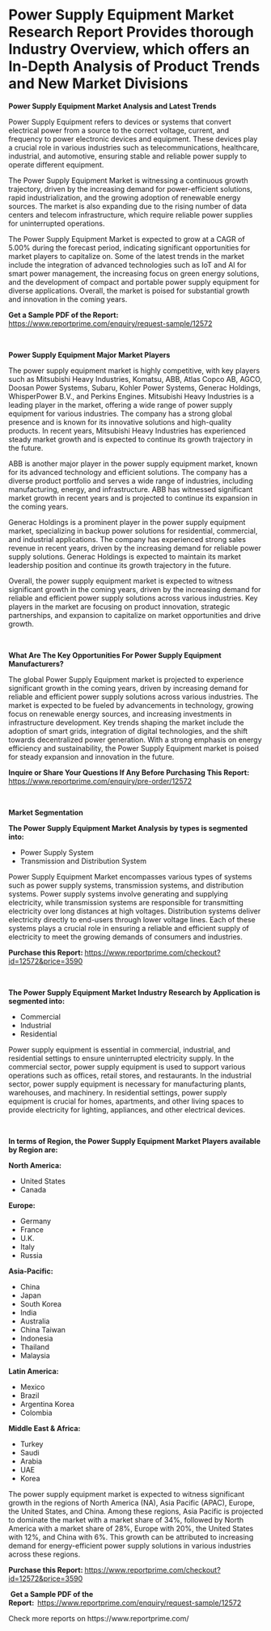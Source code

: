 <p><h1>Power Supply Equipment Market Research Report Provides thorough Industry Overview, which offers an In-Depth Analysis of Product Trends and New Market Divisions</h1></p><p><strong>Power Supply Equipment Market Analysis and Latest Trends</strong></p>
<p><p>Power Supply Equipment refers to devices or systems that convert electrical power from a source to the correct voltage, current, and frequency to power electronic devices and equipment. These devices play a crucial role in various industries such as telecommunications, healthcare, industrial, and automotive, ensuring stable and reliable power supply to operate different equipment.</p><p>The Power Supply Equipment Market is witnessing a continuous growth trajectory, driven by the increasing demand for power-efficient solutions, rapid industrialization, and the growing adoption of renewable energy sources. The market is also expanding due to the rising number of data centers and telecom infrastructure, which require reliable power supplies for uninterrupted operations.</p><p>The Power Supply Equipment Market is expected to grow at a CAGR of 5.00% during the forecast period, indicating significant opportunities for market players to capitalize on. Some of the latest trends in the market include the integration of advanced technologies such as IoT and AI for smart power management, the increasing focus on green energy solutions, and the development of compact and portable power supply equipment for diverse applications. Overall, the market is poised for substantial growth and innovation in the coming years.</p></p>
<p><strong>Get a Sample PDF of the Report:&nbsp;</strong> <a href="https://www.reportprime.com/enquiry/request-sample/12572">https://www.reportprime.com/enquiry/request-sample/12572</a></p>
<p>&nbsp;</p>
<p><strong>Power Supply Equipment Major Market Players</strong></p>
<p><p>The power supply equipment market is highly competitive, with key players such as Mitsubishi Heavy Industries, Komatsu, ABB, Atlas Copco AB, AGCO, Doosan Power Systems, Subaru, Kohler Power Systems, Generac Holdings, WhisperPower B.V., and Perkins Engines. Mitsubishi Heavy Industries is a leading player in the market, offering a wide range of power supply equipment for various industries. The company has a strong global presence and is known for its innovative solutions and high-quality products. In recent years, Mitsubishi Heavy Industries has experienced steady market growth and is expected to continue its growth trajectory in the future.</p><p>ABB is another major player in the power supply equipment market, known for its advanced technology and efficient solutions. The company has a diverse product portfolio and serves a wide range of industries, including manufacturing, energy, and infrastructure. ABB has witnessed significant market growth in recent years and is projected to continue its expansion in the coming years.</p><p>Generac Holdings is a prominent player in the power supply equipment market, specializing in backup power solutions for residential, commercial, and industrial applications. The company has experienced strong sales revenue in recent years, driven by the increasing demand for reliable power supply solutions. Generac Holdings is expected to maintain its market leadership position and continue its growth trajectory in the future.</p><p>Overall, the power supply equipment market is expected to witness significant growth in the coming years, driven by the increasing demand for reliable and efficient power supply solutions across various industries. Key players in the market are focusing on product innovation, strategic partnerships, and expansion to capitalize on market opportunities and drive growth.</p></p>
<p>&nbsp;</p>
<p><strong>What Are The Key Opportunities For Power Supply Equipment Manufacturers?</strong></p>
<p><p>The global Power Supply Equipment market is projected to experience significant growth in the coming years, driven by increasing demand for reliable and efficient power supply solutions across various industries. The market is expected to be fueled by advancements in technology, growing focus on renewable energy sources, and increasing investments in infrastructure development. Key trends shaping the market include the adoption of smart grids, integration of digital technologies, and the shift towards decentralized power generation. With a strong emphasis on energy efficiency and sustainability, the Power Supply Equipment market is poised for steady expansion and innovation in the future.</p></p>
<p><strong>Inquire or Share Your Questions If Any Before Purchasing This Report:</strong> <a href="https://www.reportprime.com/enquiry/pre-order/12572">https://www.reportprime.com/enquiry/pre-order/12572</a></p>
<p>&nbsp;</p>
<p><strong>Market Segmentation</strong></p>
<p><strong>The Power Supply Equipment Market Analysis by types is segmented into:</strong></p>
<p><ul><li>Power Supply System</li><li>Transmission and Distribution System</li></ul></p>
<p><p>Power Supply Equipment Market encompasses various types of systems such as power supply systems, transmission systems, and distribution systems. Power supply systems involve generating and supplying electricity, while transmission systems are responsible for transmitting electricity over long distances at high voltages. Distribution systems deliver electricity directly to end-users through lower voltage lines. Each of these systems plays a crucial role in ensuring a reliable and efficient supply of electricity to meet the growing demands of consumers and industries.</p></p>
<p><strong>Purchase this Report:&nbsp;</strong><a href="https://www.reportprime.com/checkout?id=12572&price=3590">https://www.reportprime.com/checkout?id=12572&price=3590</a></p>
<p>&nbsp;</p>
<p><strong>The Power Supply Equipment Market Industry Research by Application is segmented into:</strong></p>
<p><ul><li>Commercial</li><li>Industrial</li><li>Residential</li></ul></p>
<p><p>Power supply equipment is essential in commercial, industrial, and residential settings to ensure uninterrupted electricity supply. In the commercial sector, power supply equipment is used to support various operations such as offices, retail stores, and restaurants. In the industrial sector, power supply equipment is necessary for manufacturing plants, warehouses, and machinery. In residential settings, power supply equipment is crucial for homes, apartments, and other living spaces to provide electricity for lighting, appliances, and other electrical devices.</p></p>
<p>&nbsp;</p>
<p><strong>In terms of Region, the Power Supply Equipment Market Players available by Region are:</strong></p>
<p>
    <p> <strong> North America: </strong>
        <ul>
            <li>United States</li>
            <li>Canada</li>
        </ul>
        </p> 
    <p> <strong> Europe: </strong>
        <ul>
            <li>Germany</li>
            <li>France</li>
            <li>U.K.</li>
            <li>Italy</li>
            <li>Russia</li>
        </ul>
        </p> 
    <p> <strong> Asia-Pacific: </strong>
        <ul>
            <li>China</li>
            <li>Japan</li>
            <li>South Korea</li>
            <li>India</li>
            <li>Australia</li>
            <li>China Taiwan</li>
            <li>Indonesia</li>
            <li>Thailand</li>
            <li>Malaysia</li>
        </ul>
        </p> 
    <p> <strong> Latin America: </strong>
        <ul>
            <li>Mexico</li>
            <li>Brazil</li>
            <li>Argentina Korea</li>
            <li>Colombia</li>
        </ul>
        </p> 
    <p> <strong> Middle East & Africa: </strong>
        <ul>
            <li>Turkey</li>
            <li>Saudi</li>
            <li>Arabia</li>
            <li>UAE</li>
            <li>Korea</li>
        </ul>
    </p>
    </p>
<p><p>The power supply equipment market is expected to witness significant growth in the regions of North America (NA), Asia Pacific (APAC), Europe, the United States, and China. Among these regions, Asia Pacific is projected to dominate the market with a market share of 34%, followed by North America with a market share of 28%, Europe with 20%, the United States with 12%, and China with 6%. This growth can be attributed to increasing demand for energy-efficient power supply solutions in various industries across these regions.</p></p>
<p><strong>Purchase this Report: </strong><a href="https://www.reportprime.com/checkout?id=12572&price=3590">https://www.reportprime.com/checkout?id=12572&price=3590</a></p>
<p>&nbsp;<strong>Get a Sample PDF of the Report:&nbsp;&nbsp;</strong><a href="https://www.reportprime.com/enquiry/request-sample/12572">https://www.reportprime.com/enquiry/request-sample/12572</a></p>
<p><strong></strong></p>
<p>Check more reports on https://www.reportprime.com/</p>